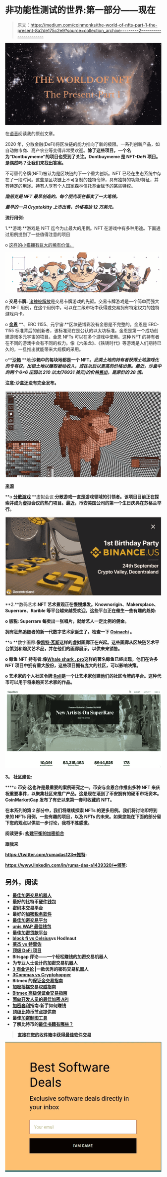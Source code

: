 # 非功能性测试的世界:第一部分——现在

> 原文：<https://medium.com/coinmonks/the-world-of-nfts-part-1-the-present-8a2de175c2e9?source=collection_archive---------2----------------------->

![](img/08d6ecf5a68ddce2e966c7eb9bfa0321.png)

在[语音](https://app.voice.com/post/@tulip/the-world-of-nfts-part-1-the-present-1604059081-1)阅读我的原创文章。

2020 年，分散金融(DeFi)将区块链的能力推向了新的极限。一系列创新产品，如自动做市商、高产农业等变得非常受欢迎。**除了这些项目，一个名为“Dontbuymeme”的项目也受到了关注。Dontbuymeme 是 NFT-DeFi 项目。是偶然吗？让我们来找出答案。**

不可替代令牌(NFT)被认为是区块链的下一个重大创新。NFT 已经在生态系统中存在了一段时间。这些是区块链上不可复制的独特令牌，具有独特的功能/特征，并有特定的用途。持有人享有个人国家森林信托基金赋予的某些特权。

***隐朋克是 NFT 最早创造的。每个朋克现在都卖了一大笔钱。***

***最早的一只 Cryptokitty 上市出售，价格高达 12 万美元。***

**流行用例:**

1.**游戏:**游戏是 NFT 迄今为止最大的用例。NFT 在游戏中有多种用途。下面通过用例提到了一些值得注意的项目

o [这样的小猫拥有巨大的稀有价值。](https://www.cryptokitties.co/)

![](img/a84df6f9540ef2344506b4571fdab619.png)

o **交易卡牌:** [诸神被解放](https://godsunchained.com/)是交易卡牌游戏的先驱。交易卡牌游戏是一个简单而强大的 NFT 用例，在这个用例中，可以在二级市场中获得或交易拥有特定权力的独特游戏内卡。

o [**金恩**](https://enjin.io/) **、ERC 1155、元宇宙:**区块链博彩没有金恩是不完整的。金恩是 ERC-1155 标准背后的创新者，该标准现在是公认的以太坊标准。金恩是第一个成功创建游戏多元宇宙的项目。金恩 NFTs 可以在多个游戏中使用。这种 NFT 的持有者在不同的游戏中会有不同的权力。像《六条龙》、《铁锈时代》等游戏是人们期待已久的，一旦推出就能带来大规模的采用。

o**[**沙箱**](https://www.sandbox.game/en/) **地:**沙箱中的每块地都是一个 NFT。*此类土地的持有者获得土地游戏化的专有权，出租土地以赚取被动收入，或在以后以更高的价格出售。最近，沙盒中的两个 6×6 庄园以 210 以太(76931 美元)的价格[售出](https://news.bitcoin.com/an-ethereum-vr-game-featuring-atari-and-care-bears-sells-plot-of-virtual-land-for-76k/)，是原价的 28 倍。***

**注意:沙盒还没有完全发布。**

**![](img/5864ad01720f1bb983b51cbaff54e2fc.png)**

**[来源](/sandbox-game/user-generated-contents-meets-nfts-within-the-sandbox-4b865966c54e)**

**o [**分散游戏**](https://decentraland.org/) **虚拟会议:**分散游戏一直是游戏领域的引领者。该项目目前正在探索并成为虚拟会议的热门项目。最近，币安美国公司的第一个生日庆典在苏格兰举行。**

**![](img/7497d0635b11d14559f7bcaeed6ce8db.png)**

**2.**数码艺术:**NFT 艺术景观正在慢慢爆发。Knownorigin、Makersplace、Superrare、Rarible 等平台越来越受欢迎。这些平台正在催生一些有趣的趋势:**

**o **版税:** Superrare 每卖出一张唱片，就给艺人一定比例的佣金。**

**拥有狂热追随者的新一代数字艺术家诞生了。检查一下 [Osinachi](https://superrare.co/osinachi/creations) 。**

**o **数字画廊:**像[凯特·瓦斯](https://www.katevassgalerie.com/)这样的虚拟画廊正在兴起。这些画廊从区块链艺术平台策划和购买艺术品，并在他们的画廊展示，以供未来销售。**

**o **鲸鱼 NFT 持有者:**像**[Whale shark . pro](https://twitter.com/WhaleShark_Pro)**这样的著名鲸鱼已经出现，他们在许多 NFT 项目中拥有重大股份，这些项目拥有庞大的社区，可以影响决策。******

******o **艺术家的个人社区令牌**:[Roll](https://twitter.com/tryrollhq)是一个让艺术家创建他们的社区令牌的平台。这种代币可以用于将来购买艺术家的作品。******

****![](img/f60150ca9c0d478abd12d5a83a22310f.png)****

******3。** **社区建设:******

****o **币安:**这也许是最重要的案例研究之一。币安与金恩合作推出多种 NFT 来庆祝重要事件，以聚集社区来推广产品。这是现在滚到了币安拥有的硬币市场资本。CoinMarketCap 发布了有史以来第一套可收藏的 NFT。****

****在本系列的第 2 部分中，我们将继续探索 NFTs 的更多用例。我们将讨论即将到来的 NFTs 用例，一些有趣的项目，以及 NFTs 的未来。如果您能在下面的部分留下您的观点以供进一步讨论，我将不胜感激。****

******阅读更多:** [构建平衡的加密组合](/coinmonks/building-a-balanced-crypto-portfolio-2a384492b1c)****

******跟我来******

****https://twitter.com/rumadas123➡推特:****

****https://www.linkedin.com/in/ruma-das-a1439320/➡领英:****

## ****另外，阅读****

*   ****[最佳加密交易机器人](/coinmonks/whats-the-best-crypto-trading-bot-in-2020-top-8-bitcoin-trading-bot-c16adeb13317)****
*   ****最好的比特币[硬件钱包](/coinmonks/the-best-cryptocurrency-hardware-wallets-of-2020-e28b1c124069?source=friends_link&sk=324dd9ff8556ab578d71e7ad7658ad7c)****
*   ****[密码本交易平台](/coinmonks/top-10-crypto-copy-trading-platforms-for-beginners-d0c37c7d698c)****
*   ****最好的[加密税务软件](/coinmonks/best-crypto-tax-tool-for-my-money-72d4b430816b)****
*   ****[最佳加密交易平台](/coinmonks/the-best-crypto-trading-platforms-in-2020-the-definitive-guide-updated-c72f8b874555)****
*   ****[unis WAP 最佳钱包](/coinmonks/best-wallets-to-use-uniswap-e91a6385d9e8)****
*   ****最佳[加密贷款平台](/coinmonks/top-5-crypto-lending-platforms-in-2020-that-you-need-to-know-a1b675cec3fa)****
*   ****[block fi vs Celsius](/coinmonks/blockfi-vs-celsius-vs-hodlnaut-8a1cc8c26630)vs Hodlnaut****
*   ****[莱杰 vs 特雷佐](/coinmonks/ledger-vs-trezor-best-hardware-wallet-to-secure-cryptocurrency-22c7a3fd391e)****
*   ****[顶级 DeFi 项目](/coinmonks/defi-future-10-promising-projects-in-the-defi-world-ff2b697ab006)****
*   ****Bitsgap 评论——一个轻松赚钱的加密交易机器人****
*   ****为专业人士设计的加密交易机器人****
*   ****[3 商业评论](https://blog.coincodecap.com/3commas-review-an-excellent-crypto-trading-bot) |一款优秀的密码交易机器人****
*   ****[3Commas vs Cryptohopper](/coinmonks/cryptohopper-vs-3commas-vs-shrimpy-a2c16095b8fe)****
*   ****Bitmex 的[保证金交易指南](/coinmonks/the-idiots-guide-to-margin-trading-on-bitmex-dbbd7742c6fc?source=friends_link&sk=7bfa99d2a181142510c8442c8ddb0786)****
*   ****[加密摇摆交易权威指南](/coinmonks/the-definitive-guide-to-crypto-swing-trading-7e4af6496d4d?source=friends_link&sk=70448050bd9323b42f63bfc0bb1e60d1)****
*   ****[Bitmex 高级保证金交易指南](/coinmonks/bitmex-advanced-margin-trading-guide-2270c195ce25?source=friends_link&sk=1d986cca731f5084b9a2db4a4bc4a7ad)****
*   ****[面向开发人员的最佳加密 API](/coinmonks/best-crypto-apis-for-developers-5efe3a597a9f)****
*   ****[加密套利](/coinmonks/crypto-arbitrage-guide-how-to-make-money-as-a-beginner-62bfe5c868f6)指南:新手如何赚钱****
*   ****顶级[比特币节点](https://blog.coincodecap.com/bitcoin-node-solutions)提供商****
*   ****最佳[加密制图工具](/coinmonks/what-are-the-best-charting-platforms-for-cryptocurrency-trading-85aade584d80)****
*   ****了解比特币的[最佳书籍有哪些？](/coinmonks/what-are-the-best-books-to-learn-bitcoin-409aeb9aff4b)****

> ****[直接在您的收件箱中获得最佳软件交易](https://coincodecap.com?utm_source=coinmonks)****

****[![](img/160ce73bd06d46c2250251e7d5969f9d.png)](https://coincodecap.com?utm_source=coinmonks)****